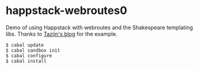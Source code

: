 # happstack-webroutes0
Demo of using Happstack with webroutes and the Shakespeare templating libs. Thanks to [Tazjin's blog](https://tazj.in/en/1335123720) for the example.

````
$ cabal update
$ cabal sandbox init
$ cabal configure
$ cabal install
